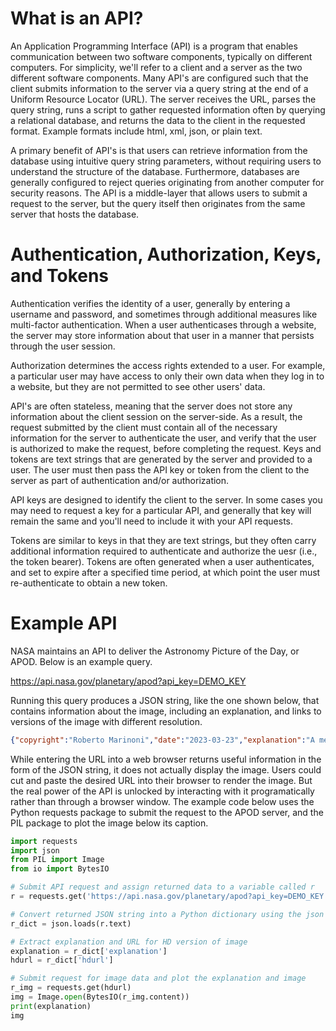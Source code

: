 # What is an API?

An Application Programming Interface (API) is a program that enables communication between two software components, typically on different computers. For simplicity, we'll refer to a client and a server as the two different software components. Many API's are configured such that the client submits information to the server via a query string at the end of a Uniform Resource Locator (URL). The server receives the URL, parses the query string, runs a script to gather requested information often by querying a relational database, and returns the data to the client in the requested format. Example formats include html, xml, json, or plain text.

A primary benefit of API's is that users can retrieve information from the database using intuitive query string parameters, without requiring users to understand the structure of the database. Furthermore, databases are generally configured to reject queries originating from another computer for security reasons. The API is a middle-layer that allows users to submit a request to the server, but the query itself then originates from the same server that hosts the database.

# Authentication, Authorization, Keys, and Tokens

Authentication verifies the identity of a user, generally by entering a username and password, and sometimes through additional measures like multi-factor authentication. When a user authenticases through a website, the server may store information about that user in a manner that persists through the user session. 

Authorization determines the access rights extended to a user. For example, a particular user may have access to only their own data when they log in to a website, but they are not permitted to see other users' data.

API's are often stateless, meaning that the server does not store any information about the client session on the server-side. As a result, the request submitted by the client must contain all of the necessary information for the server to authenticate the user, and verify that the user is authorized to make the request, before completing the request. Keys and tokens are text strings that are generated by the server and provided to a user. The user must then pass the API key or token from the client to the server as part of authentication and/or authorization.

API keys are designed to identify the client to the server. In some cases you may need to request a key for a particular API, and generally that key will remain the same and you'll need to include it with your API requests.

Tokens are similar to keys in that they are text strings, but they often carry additional information required to authenticate and authorize the uesr (i.e., the token bearer). Tokens are often generated when a user authenticates, and set to expire after a specified time period, at which point the user must re-authenticate to obtain a new token.

# Example API

NASA maintains an API to deliver the Astronomy Picture of the Day, or APOD. Below is an example query.

https://api.nasa.gov/planetary/apod?api_key=DEMO_KEY

Running this query produces a JSON string, like the one shown below, that contains information about the image, including an explanation, and links to versions of the image with different resolution.

```json
{"copyright":"Roberto Marinoni","date":"2023-03-23","explanation":"A mere 46 million light-years distant, spiral galaxy NGC 2841 can be found in planet Earth's night sky toward the northern constellation of Ursa Major. This sharp image centered on the gorgeous island universe also captures spiky foreground Milky Way stars and more distant background galaxies within the same telescopic field of view. It shows off the bright nucleus of NGC 2841, along with its inclined galactic disk, and faint outer regions.  Dust lanes, small star-forming regions, and young star clusters are embedded in the galaxy's patchy, tightly wound spiral arms. In contrast, many other spirals exhibit broader, sweeping arms with large star-forming regions.  NGC 2841 has a diameter of over 150,000 light-years, making it even larger than our own Milky Way. X-ray images suggest that extreme outflows from giant stars and stellar explosions create plumes of hot gas extending into a halo around NGC 2841.","hdurl":"https://apod.nasa.gov/apod/image/2303/NGC2841_Astrobin.jpg","media_type":"image","service_version":"v1","title":"Spiral Galaxy NGC 2841","url":"https://apod.nasa.gov/apod/image/2303/NGC2841_1024.jpg"}
```

While entering the URL into a web browser returns useful information in the form of the JSON string, it does not actually display the image. Users could cut and paste the desired URL into their browser to render the image. But the real power of the API is unlocked by interacting with it programatically rather than through a browser window. The example code below uses the Python requests package to submit the request to the APOD server, and the PIL package to plot the image below its caption.

```python
import requests
import json
from PIL import Image
from io import BytesIO

# Submit API request and assign returned data to a variable called r
r = requests.get('https://api.nasa.gov/planetary/apod?api_key=DEMO_KEY')

# Convert returned JSON string into a Python dictionary using the json package
r_dict = json.loads(r.text)

# Extract explanation and URL for HD version of image
explanation = r_dict['explanation']
hdurl = r_dict['hdurl']

# Submit request for image data and plot the explanation and image
r_img = requests.get(hdurl)
img = Image.open(BytesIO(r_img.content))
print(explanation)
img
```
